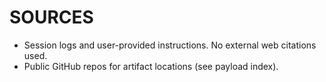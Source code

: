 # SOURCES

- Session logs and user-provided instructions. No external web citations used.
- Public GitHub repos for artifact locations (see payload index).
